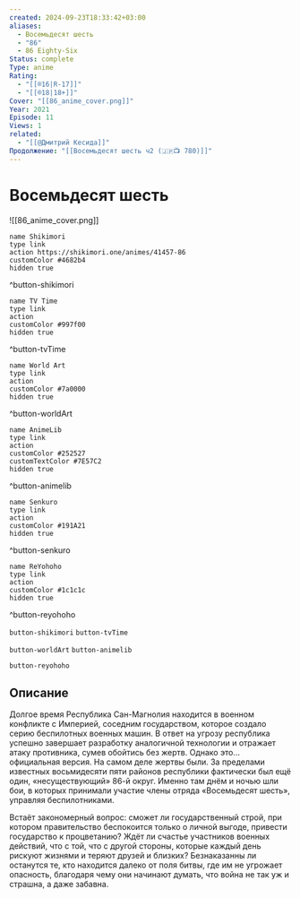 ```yaml
---
created: 2024-09-23T18:33:42+03:00
aliases:
  - Восемьдесят шесть
  - "86"
  - 86 Eighty-Six
Status: complete
Type: anime
Rating:
  - "[[®️16|R-17]]"
  - "[[®️18|18+]]"
Cover: "[[86_anime_cover.png]]"
Year: 2021
Episode: 11
Views: 1
related:
  - "[[@Дмитрий Кесида]]"
Продолжение: "[[Восемьдесят шесть ч2 (🇯🇵📺 780)]]"
---
```


# Восемьдесят шесть

![[86_anime_cover.png]]

```button
name Shikimori
type link
action https://shikimori.one/animes/41457-86
customColor #4682b4
hidden true
```
^button-shikimori

```button
name TV Time
type link
action 
customColor #997f00
hidden true
```
^button-tvTime

```button
name World Art
type link
action 
customColor #7a0000
hidden true
```
^button-worldArt

```button
name AnimeLib
type link
action 
customColor #252527
customTextColor #7E57C2
hidden true
```
^button-animelib

```button
name Senkuro
type link
action 
customColor #191A21
hidden true
```
^button-senkuro

```button
name ReYohoho
type link
action 
customColor #1c1c1c
hidden true
```
^button-reyohoho



`button-shikimori` `button-tvTime`

`button-worldArt` `button-animelib`

`button-reyohoho`

## Описание

Долгое время Республика Сан-Магнолия находится в военном конфликте с Империей, соседним государством, которое создало серию беспилотных военных машин. В ответ на угрозу республика успешно завершает разработку аналогичной технологии и отражает атаку противника, сумев обойтись без жертв. Однако это... официальная версия. На самом деле жертвы были. За пределами известных восьмидесяти пяти районов республики фактически был ещё один, «несуществующий» 86-й округ. Именно там днём и ночью шли бои, в которых принимали участие члены отряда «Восемьдесят шесть», управляя беспилотниками.

Встаёт закономерный вопрос: сможет ли государственный строй, при котором правительство беспокоится только о личной выгоде, привести государство к процветанию? Ждёт ли счастье участников военных действий, что с той, что с другой стороны, которые каждый день рискуют жизнями и теряют друзей и близких? Безнаказанны ли останутся те, кто находится далеко от поля битвы, где им не угрожает опасность, благодаря чему они начинают думать, что война не так уж и страшна, а даже забавна.
